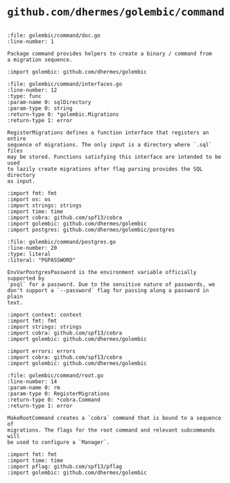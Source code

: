 # `github.com/dhermes/golembic/command`

<!-- Exported members from `doc.go` -->

```{go:file} golembic/command/doc.go

```

```{go:package} github.com/dhermes/golembic/command
:file: golembic/command/doc.go
:line-number: 1

Package command provides helpers to create a binary / command from
a migration sequence.
```

<!-- Exported members from `interfaces.go` -->

```{go:file} golembic/command/interfaces.go
:import golembic: github.com/dhermes/golembic
```

```{go:alias} UpMigration
:file: golembic/command/interfaces.go
:line-number: 12
:type: func
:param-name 0: sqlDirectory
:param-type 0: string
:return-type 0: *golembic.Migrations
:return-type 1: error

RegisterMigrations defines a function interface that registers an entire
sequence of migrations. The only input is a directory where `.sql` files
may be stored. Functions satisfying this interface are intended to be used
to lazily create migrations after flag parsing provides the SQL directory
as input.
```

<!-- Exported members from `postgres.go` -->

```{go:file} golembic/command/postgres.go
:import fmt: fmt
:import os: os
:import strings: strings
:import time: time
:import cobra: github.com/spf13/cobra
:import golembic: github.com/dhermes/golembic
:import postgres: github.com/dhermes/golembic/postgres
```

```{go:const} EnvVarPostgresPassword
:file: golembic/command/postgres.go
:line-number: 20
:type: literal
:literal: "PGPASSWORD"

EnvVarPostgresPassword is the environment variable officially supported by
`psql` for a password. Due to the sensitive nature of passwords, we
don't support a `--password` flag for passing along a password in plain
text.
```

<!-- Exported members from `provider.go` -->

```{go:file} golembic/command/provider.go
:import context: context
:import fmt: fmt
:import strings: strings
:import cobra: github.com/spf13/cobra
:import golembic: github.com/dhermes/golembic
```

<!-- Exported members from `root.go` -->

```{go:file} golembic/command/root.go
:import errors: errors
:import cobra: github.com/spf13/cobra
:import golembic: github.com/dhermes/golembic
```

```{go:func} MakeRootCommand
:file: golembic/command/root.go
:line-number: 14
:param-name 0: rm
:param-type 0: RegisterMigrations
:return-type 0: *cobra.Command
:return-type 1: error

MakeRootCommand creates a `cobra` command that is bound to a sequence of
migrations. The flags for the root command and relevant subcommands will
be used to configure a `Manager`.
```

<!-- Exported members from `value.go` -->

```{go:file} golembic/command/value.go
:import fmt: fmt
:import time: time
:import pflag: github.com/spf13/pflag
:import golembic: github.com/dhermes/golembic
```
